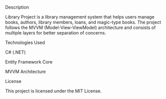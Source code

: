 Description

Library Project is a library management system that helps users manage books, authors, library members, loans, and magic-type books. 
The project follows the MVVM (Model-View-ViewModel) architecture and consists of multiple layers for better separation of concerns.


Technologies Used

C# (.NET)

Entity Framework Core

MVVM Architecture

License

This project is licensed under the MIT License.
